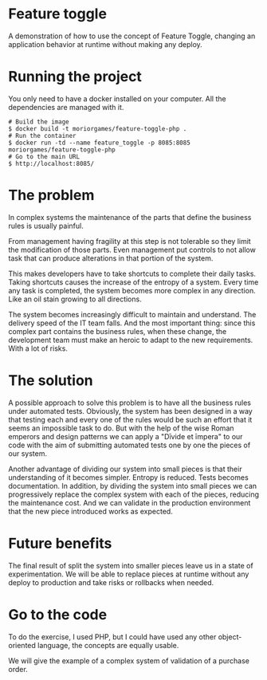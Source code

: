 Feature toggle
==============

A demonstration of how to use the concept of Feature Toggle, changing an application behavior at runtime without making any deploy.

# Running the project

You only need to have a docker installed on your computer. All the dependencies are managed with it.

```
# Build the image
$ docker build -t moriorgames/feature-toggle-php .
# Run the container
$ docker run -td --name feature_toggle -p 8085:8085 moriorgames/feature-toggle-php
# Go to the main URL
$ http://localhost:8085/ 
```

# The problem

In complex systems the maintenance of the parts that define the business rules is usually painful.

From management having fragility at this step is not tolerable so they limit the modification of those parts. Even management put controls to not allow task that can produce alterations in that portion of the system.

This makes developers have to take shortcuts to complete their daily tasks. Taking shortcuts causes the increase of the entropy of a system. Every time any task is completed, the system becomes more complex in any direction. Like an oil stain growing to all directions.

The system becomes increasingly difficult to maintain and understand. The delivery speed of the IT team falls. And the most important thing: since this complex part contains the business rules, when these change, the development team must make an heroic to adapt to the new requirements. With a lot of risks.

# The solution

A possible approach to solve this problem is to have all the business rules under automated tests. Obviously, the system has been designed in a way that testing each and every one of the rules would be such an effort that it seems an impossible task to do. But with the help of the wise Roman emperors and design patterns we can apply a "Dīvide et īmpera" to our code with the aim of submitting automated tests one by one the pieces of our system.

Another advantage of dividing our system into small pieces is that their understanding of it becomes simpler. Entropy is reduced. Tests becomes documentation. In addition, by dividing the system into small pieces we can progressively replace the complex system with each of the pieces, reducing the maintenance cost. And we can validate in the production environment that the new piece introduced works as expected.

# Future benefits

The final result of split the system into smaller pieces leave us in a state of experimentation. We will be able to replace pieces at runtime without any deploy to production and take risks or rollbacks when needed.

# Go to the code

To do the exercise, I used PHP, but I could have used any other object-oriented language, the concepts are equally usable.

We will give the example of a complex system of validation of a purchase order.
